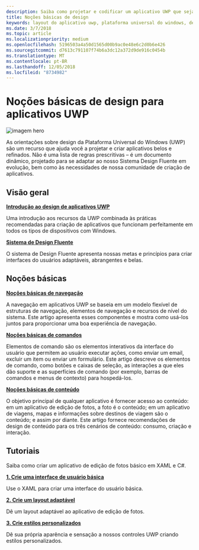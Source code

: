 ```yaml
---
description: Saiba como projetar e codificar um aplicativo UWP que seja fácil de navegar e tenha um visual espetacular em uma variedade de dispositivos e tamanhos de tela.
title: Noções básicas de design
keywords: layout do aplicativo uwp, plataforma universal do windows, design do aplicativo, interface
ms.date: 3/7/2018
ms.topic: article
ms.localizationpriority: medium
ms.openlocfilehash: 5196503a4a50d1565d00b9ac0e48e6c2d0b6e426
ms.sourcegitcommit: d7613c791107f74b6a3dc12a372d9de916c0454b
ms.translationtype: MT
ms.contentlocale: pt-BR
ms.lasthandoff: 12/05/2018
ms.locfileid: "8734982"
---
```

# <a name="design-basics-for-uwp-apps"></a>Noções básicas de design para aplicativos UWP

![imagem hero](images/header-design-basics.svg)

As orientações sobre design da Plataforma Universal do Windows (UWP) são um recurso que ajuda você a projetar e criar aplicativos belos e refinados. Não é uma lista de regras prescritivas – é um documento dinâmico, projetado para se adaptar ao nosso Sistema Design Fluente em evolução, bem como às necessidades de nossa comunidade de criação de aplicativos. 

## <a name="overview"></a>Visão geral

[**Introdução ao design de aplicativos UWP**](design-and-ui-intro.md)

Uma introdução aos recursos da UWP combinada às práticas recomendadas para criação de aplicativos que funcionam perfeitamente em todos os tipos de dispositivos com Windows.

[**Sistema de Design Fluente**](../fluent-design-system/index.md)

O sistema de Design Fluente apresenta nossas metas e princípios para criar interfaces do usuários adaptáveis, abrangentes e belas.

## <a name="basics"></a>Noções básicas

[**Noções básicas de navegação**](navigation-basics.md)

A navegação em aplicativos UWP se baseia em um modelo flexível de estruturas de navegação, elementos de navegação e recursos de nível do sistema. Este artigo apresenta esses componentes e mostra como usá-los juntos para proporcionar uma boa experiência de navegação.

[**Noções básicas de comandos**](commanding-basics.md)

Elementos de comando são os elementos interativos da interface do usuário que permitem ao usuário executar ações, como enviar um email, excluir um item ou enviar um formulário. Este artigo descreve os elementos de comando, como botões e caixas de seleção, as interações a que eles dão suporte e as superfícies de comando (por exemplo, barras de comandos e menus de contexto) para hospedá-los.

[**Noções básicas de conteúdo**](content-basics.md)

O objetivo principal de qualquer aplicativo é fornecer acesso ao conteúdo: em um aplicativo de edição de fotos, a foto é o conteúdo; em um aplicativo de viagens, mapas e informações sobre destinos de viagem são o conteúdo; e assim por diante. Este artigo fornece recomendações de design de conteúdo para os três cenários de conteúdo: consumo, criação e interação.

## <a name="tutorials"></a>Tutoriais

Saiba como criar um aplicativo de edição de fotos básico em XAML e C#.
<!-- <img src="images/landing-page/photolab-50.png" style="{height: 339px}" alt=" " /> -->

[**1. Crie uma interface de usuário básica**](xaml-basics-ui.md)

Use o XAML para criar uma interface do usuário básica.

[**2. Crie um layout adaptável**](xaml-basics-adaptive-layout.md)

Dê um layout adaptável ao aplicativo de edição de fotos.

[**3. Crie estilos personalizados**](xaml-basics-style.md)

Dê sua própria aparência e sensação a nossos controles UWP criando estilos personalizados.